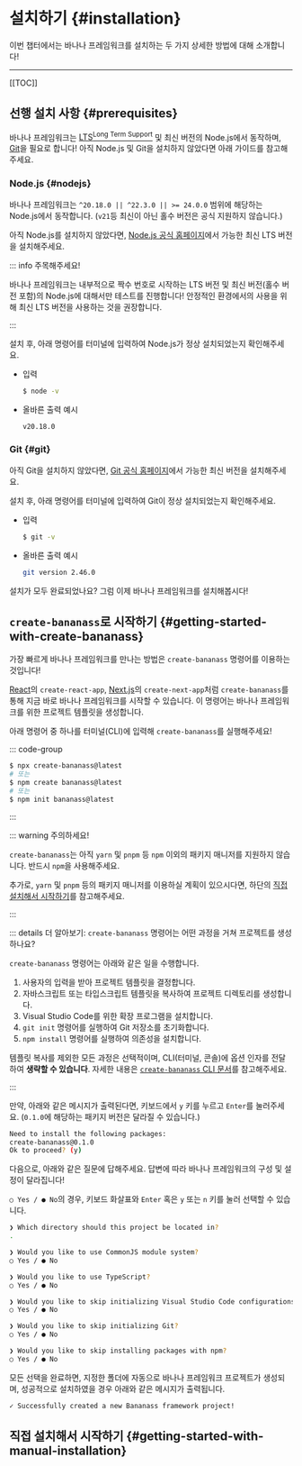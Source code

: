 # 설치하기 {#installation}

이번 챕터에서는 바나나 프레임워크를 설치하는 두 가지 상세한 방법에 대해 소개합니다!

---

[[TOC]]

## 선행 설치 사항 {#prerequisites}

바나나 프레임워크는 [LTS<sup>Long Term Support</sup>](https://ko.wikipedia.org/wiki/%EC%9E%A5%EA%B8%B0_%EC%A7%80%EC%9B%90_%EB%B2%84%EC%A0%84) 및 최신 버전의 Node.js에서 동작하며, [Git](https://git-scm.com/)을 필요로 합니다! 아직 Node.js 및 Git을 설치하지 않았다면 아래 가이드를 참고해주세요.

### Node.js {#nodejs}

바나나 프레임워크는 `^20.18.0 || ^22.3.0 || >= 24.0.0` 범위에 해당하는 Node.js에서 동작합니다. (`v21`등 최신이 아닌 홀수 버전은 공식 지원하지 않습니다.)

아직 Node.js를 설치하지 않았다면, [Node.js 공식 홈페이지](https://nodejs.org/)에서 가능한 최신 LTS 버전을 설치해주세요.

::: info 주목해주세요!

바나나 프레임워크는 내부적으로 짝수 번호로 시작하는 LTS 버전 및 최신 버전(홀수 버전 포함)의 Node.js에 대해서만 테스트를 진행합니다! 안정적인 환경에서의 사용을 위해 최신 LTS 버전을 사용하는 것을 권장합니다.

:::

설치 후, 아래 명령어를 터미널에 입력하여 Node.js가 정상 설치되었는지 확인해주세요.

- 입력

    ```sh
    $ node -v
    ```

- 올바른 출력 예시

    ```sh
    v20.18.0
    ```

### Git {#git}

아직 Git을 설치하지 않았다면, [Git 공식 홈페이지](https://git-scm.com/)에서 가능한 최신 버전을 설치해주세요.

설치 후, 아래 명령어를 터미널에 입력하여 Git이 정상 설치되었는지 확인해주세요.

- 입력

    ```sh
    $ git -v
    ```

- 올바른 출력 예시

    ```sh
    git version 2.46.0
    ```

설치가 모두 완료되었나요? 그럼 이제 바나나 프레임워크를 설치해봅시다!

## `create-bananass`로 시작하기 {#getting-started-with-create-bananass}

가장 빠르게 바나나 프레임워크를 만나는 방법은 `create-bananass` 명령어를 이용하는 것입니다!

[React](https://ko.react.dev)의 <code>create-react-app</code>, [Next.js](https://nextjs.org)의 <code>create-next-app</code>처럼 <code>create-bananass</code>를 통해 지금 바로 바나나 프레임워크를 시작할 수 있습니다. 이 명령어는 바나나 프레임워크를 위한 프로젝트 템플릿을 생성합니다.

아래 명령어 중 하나를 터미널(CLI)에 입력해 `create-bananass`를 실행해주세요!

::: code-group

```sh [npm]
$ npx create-bananass@latest
# 또는
$ npm create bananass@latest
# 또는
$ npm init bananass@latest
```

:::

::: warning 주의하세요!

`create-bananass`는 아직 `yarn` 및 `pnpm` 등 `npm` 이외의 패키지 매니저를 지원하지 않습니다. 반드시 `npm`을 사용해주세요.

추가로, `yarn` 및 `pnpm` 등의 패키지 매니저를 이용하실 계획이 있으시다면, 하단의 [직접 설치해서 시작하기](#getting-started-with-manual-installation)를 참고해주세요.

:::

::: details 더 알아보기: `create-bananass` 명령어는 어떤 과정을 거쳐 프로젝트를 생성하나요?

`create-bananass` 명령어는 아래와 같은 일을 수행합니다.

1. 사용자의 입력을 받아 프로젝트 템플릿을 결정합니다.
1. 자바스크립트 또는 타입스크립트 템플릿을 복사하여 프로젝트 디렉토리를 생성합니다.
1. Visual Studio Code를 위한 확장 프로그램을 설치합니다.
1. `git init` 명령어를 실행하여 Git 저장소를 초기화합니다.
1. `npm install` 명령어를 실행하여 의존성을 설치합니다.

템플릿 복사를 제외한 모든 과정은 선택적이며, CLI(터미널, 콘솔)에 옵션 인자를 전달하여 **생략할 수 있습니다**. 자세한 내용은 [`create-bananass` CLI 문서](../learn/other-useful-cli-commands.md#create-bananass)를 참고해주세요.

:::

만약, 아래와 같은 메시지가 출력된다면, 키보드에서 `y` 키를 누르고 `Enter`를 눌러주세요. (`0.1.0`에 해당하는 패키지 버전은 달라질 수 있습니다.)

```sh
Need to install the following packages:
create-bananass@0.1.0
Ok to proceed? (y)
```

다음으로, 아래와 같은 질문에 답해주세요. 답변에 따라 바나나 프레임워크의 구성 및 설정이 달라집니다!

`○ Yes / ● No`의 경우, 키보드 화살표와 `Enter` 혹은 `y` 또는 `n` 키를 눌러 선택할 수 있습니다.

```sh
❯ Which directory should this project be located in?
.

❯ Would you like to use CommonJS module system?
○ Yes / ● No

❯ Would you like to use TypeScript?
○ Yes / ● No

❯ Would you like to skip initializing Visual Studio Code configurations?
○ Yes / ● No

❯ Would you like to skip initializing Git?
○ Yes / ● No

❯ Would you like to skip installing packages with npm?
○ Yes / ● No
```

모든 선택을 완료하면, 지정한 폴더에 자동으로 바나나 프레임워크 프로젝트가 생성되며, 성공적으로 설치하였을 경우 아래와 같은 메시지가 출력됩니다.

```sh
✓ Successfully created a new Bananass framework project!
```

## 직접 설치해서 시작하기 {#getting-started-with-manual-installation}

<!-- @include: @/shared/wip.ko.md -->
